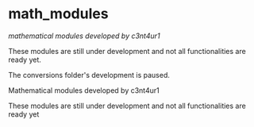 # math_modules
_mathematical modules developed by c3nt4ur1_

These modules are still under development and not all functionalities are ready yet.

The conversions folder's development is paused.

Mathematical modules developed by c3nt4ur1

These modules are still under development and not all functionalities are ready yet